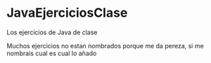# JavaEjerciciosClase
Los ejercicios de Java de clase

Muchos ejercicios no estan nombrados porque me da pereza, si me nombrais cual es cual lo añado
